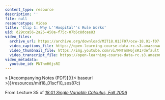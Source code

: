 ```yaml
---
content_type: resource
description: ''
file: null
resourcetype: Video
title: 'Clip 1: Why L''Hospital''s Rule Works'
uid: d29cca56-2a25-450a-f75c-07b5c8dcee83
video_files:
  archive_url: https://archive.org/download/MIT18.01JF07/ocw-18.01-f07-lec35_300k.mp4
  video_captions_file: https://open-learning-course-data-rc.s3.amazonaws.com/18-01sc-single-variable-calculus-fall-2010/62725b79ec3f5bf69f4271a5881f4e6f_PNTnmH6jsRI.vtt
  video_thumbnail_file: https://img.youtube.com/vi/PNTnmH6jsRI/default.jpg
  video_transcript_file: https://open-learning-course-data-rc.s3.amazonaws.com/18-01sc-single-variable-calculus-fall-2010/308406c82dfab0301cf127873b91259f_PNTnmH6jsRI.pdf
video_metadata:
  youtube_id: PNTnmH6jsRI
---
```


» [Accompanying Notes (PDF)]({{< baseurl >}}/resources/mit18_01scf10_ses87c)

From Lecture 35 of [_18.01 Single Variable Calculus, Fall 2006_](/courses/18-01-single-variable-calculus-fall-2006/pages/video-lectures)